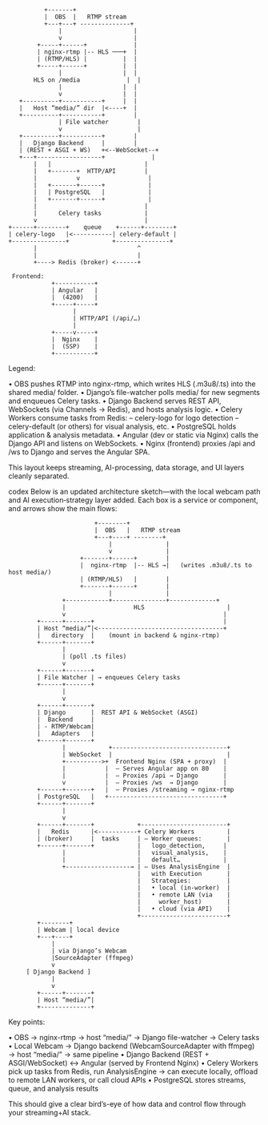 


              +-------+
              |  OBS  |   RTMP stream
              +---+---+ --------------+
                  |                    |
                  v                    |
            +-----+------+             |
            | nginx-rtmp |-- HLS ───+  |
            | (RTMP/HLS) |          |  |
            +-----+------+          |  |
                  |                 |  |
           HLS on /media             |  |
                  |                 |  |
                  v                 |  |
       +----------+-----------+     |  |
       |   Host “media/” dir  |<----+  |
       +----------+-----------+        |
                  | File watcher        |
                  v                     |
       +----------+-----------+        |
       |   Django Backend     |        |
       | (REST + ASGI + WS)   +<--WebSocket--+  
       +---+------------------+             |
           |   |                          |
           |   +-------+  HTTP/API        |
           |           v                   |
           |   +-------+------+            |
           |   | PostgreSQL   |            |
           |   +-------+------+            |
           |                              |
           |      Celery tasks            |
           v                              |
    +------+--------+    queue    +------+--------+
    | celery-logo   |<-----------| celery-default |
    +---------------+            +---------------+
           |                            ^
           |                            |
           +----> Redis (broker) <------+
     
     Frontend:
                +-----------+
                | Angular   |
                |  (4200)   |
                +-----+-----+
                      |
                      | HTTP/API (/api/…)
                      |
                +-----v-----+
                |  Nginx    |
                |  (SSP)    |
                +-----------+

Legend:

• OBS pushes RTMP into nginx-rtmp, which writes HLS (.m3u8/.ts) into the shared media/ folder.
• Django’s file-watcher polls media/ for new segments and enqueues Celery tasks.
• Django Backend serves REST API, WebSockets (via Channels → Redis), and hosts analysis logic.
• Celery Workers consume tasks from Redis:
  – celery-logo for logo detection
  – celery-default (or others) for visual analysis, etc.
• PostgreSQL holds application & analysis metadata.
• Angular (dev or static via Nginx) calls the Django API and listens on WebSockets.
• Nginx (frontend) proxies /api and /ws to Django and serves the Angular SPA.

This layout keeps streaming, AI-processing, data storage, and UI layers cleanly separated.




codex
Below is an updated architecture sketch—with the local webcam path and AI execution‐strategy layer added. Each box is a service or component, and arrows show the main flows:

                            +--------+
                            |  OBS   |   RTMP stream
                            +---+----+ --------+
                                |               |
                                v               |
                        +-------+------+        |
                        |  nginx-rtmp  |-- HLS →|   (writes .m3u8/.ts to host media/)
                        | (RTMP/HLS)   |        |
                        +-------+------+        |
                                |               |
                   +------------+---------------+-------------+
                   |                   HLS                       |
                   v                                            |
            +------+-------+                                    |
            | Host “media/”|<-----------------------------------+
            |   directory  |    (mount in backend & nginx-rtmp)  
            +------+-------+
                   |
                   | (poll .ts files)
                   v
            +------+-------+
            | File Watcher | → enqueues Celery tasks
            +------+-------+
                   |
                   v
            +------+-------+
            | Django       |  REST API & WebSocket (ASGI)
            |  Backend     |
            | - RTMP/Webcam|
            |   Adapters   |
            +------+-------+
                   |            +--------------------------------+
                   | WebSocket  |                                |
                   +---------->+  Frontend Nginx (SPA + proxy)  |
                   |           |  – Serves Angular app on 80    |
                   |           |  – Proxies /api → Django       |
                   v           |  – Proxies /ws  → Django       |
            +------+-------+   |  – Proxies /streaming → nginx-rtmp
            | PostgreSQL   |   +--------------------------------+
            +------+-------+
                   |
                   v
            +------+-------+            +------------------------+
            |   Redis      |<-----------+ Celery Workers         |
            | (broker)     |  tasks     | – Worker queues:       |
            +------+-------+            |   logo_detection,     |
                   |                    |   visual_analysis,    |
                   |                    |   default…            |
                   +------------------→ | – Uses AnalysisEngine  |
                                        |   with Execution       |
                                        |   Strategies:          |
                                        |   • local (in-worker)  |
                                        |   • remote LAN (via    |
                                        |     worker_host)       |
                                        |   • cloud (via API)    |
                                        +------------------------+
            +--------+
            | Webcam | local device          
            +---+----+                  
                |                      
                | via Django’s Webcam  
                |SourceAdapter (ffmpeg) 
                v                      
         [ Django Backend ]             
                |                      
                v                      
            +------+-------+            
            | Host “media/”|            
            +--------------+            

Key points:

 • OBS → nginx-rtmp → host “media/” → Django file-watcher → Celery tasks
 • Local Webcam → Django backend (WebcamSourceAdapter with ffmpeg) → host “media/” → same pipeline
 • Django Backend (REST + ASGI/WebSocket) ↔ Angular (served by Frontend Nginx)
 • Celery Workers pick up tasks from Redis, run AnalysisEngine → can execute locally, offload to remote LAN workers, or call cloud APIs
 • PostgreSQL stores streams, queue, and analysis results

This should give a clear bird’s-eye of how data and control flow through your streaming+AI stack.
